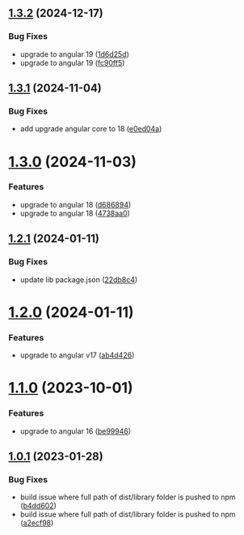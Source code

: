 ## [1.3.2](https://github.com/uzenith360/ngx-unsaved-changes/compare/v1.3.1...v1.3.2) (2024-12-17)


### Bug Fixes

* upgrade to angular 19 ([1d6d25d](https://github.com/uzenith360/ngx-unsaved-changes/commit/1d6d25d19c9edc2e7d2c64e4b6734205a367162e))
* upgrade to angular 19 ([fc90ff5](https://github.com/uzenith360/ngx-unsaved-changes/commit/fc90ff58fe2d7adc92d6a983910d9e2fc2abb1b3))

## [1.3.1](https://github.com/uzenith360/ngx-unsaved-changes/compare/v1.3.0...v1.3.1) (2024-11-04)


### Bug Fixes

* add upgrade angular core to 18 ([e0ed04a](https://github.com/uzenith360/ngx-unsaved-changes/commit/e0ed04aac6c5b2519ef46769259b18a3a0e8e4d0))

# [1.3.0](https://github.com/uzenith360/ngx-unsaved-changes/compare/v1.2.1...v1.3.0) (2024-11-03)


### Features

* upgrade to angular 18 ([d686894](https://github.com/uzenith360/ngx-unsaved-changes/commit/d686894bd7650958add31c758685cd946997214d))
* upgrade to angular 18 ([4738aa0](https://github.com/uzenith360/ngx-unsaved-changes/commit/4738aa08a21f8a31a3447534bff6f21c2102a1ac))

## [1.2.1](https://github.com/uzenith360/ngx-unsaved-changes/compare/v1.2.0...v1.2.1) (2024-01-11)


### Bug Fixes

* update lib package.json ([22db8c4](https://github.com/uzenith360/ngx-unsaved-changes/commit/22db8c451c918dedf7400a2004e91ceeb997e839))

# [1.2.0](https://github.com/uzenith360/ngx-unsaved-changes/compare/v1.1.0...v1.2.0) (2024-01-11)


### Features

* upgrade to angular v17 ([ab4d426](https://github.com/uzenith360/ngx-unsaved-changes/commit/ab4d426ca538b385aeef9b0b3890f17f25906c07))

# [1.1.0](https://github.com/uzenith360/ngx-unsaved-changes/compare/v1.0.1...v1.1.0) (2023-10-01)


### Features

* upgrade to angular 16 ([be99946](https://github.com/uzenith360/ngx-unsaved-changes/commit/be999460221606ba0e3e99c72fc0cb51cf01e778))

## [1.0.1](https://github.com/uzenith360/ngx-unsaved-changes/compare/v1.0.0...v1.0.1) (2023-01-28)


### Bug Fixes

* build issue where full path of dist/library folder is pushed to npm ([b4dd602](https://github.com/uzenith360/ngx-unsaved-changes/commit/b4dd6021d4538f85b7825a03fa4f8fe928a44401))
* build issue where full path of dist/library folder is pushed to npm ([a2ecf98](https://github.com/uzenith360/ngx-unsaved-changes/commit/a2ecf982e3b34372c431f8e391dc3a6258798f05))
